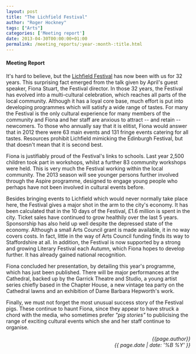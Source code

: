 ```yaml
---
layout: post
title: "The Lichfield Festival"
author: "Roger Hockney"
tags: ["Arts"]
categories: ['Meeting report']
date: 2013-04-30T00:00:00+01:00
permalink: /meeting_reports/:year-:month-:title.html
---
```

#### Meeting Report ####

It's hard to believe, but the [Lichfield Festival](http://www.lichfieldfestival.org/) has now been with us for 32 years. This surprising fact emerged from the talk given by April's guest speaker, Fiona Stuart, the Festival director. In those 32 years, the Festival has evolved into a multi-cultural celebration, which reaches all parts of the local community. Although it has a loyal core base, much effort is put into developing programmes which will satisfy a wide range of tastes. For many the Festival is the only cultural experience for many members of the community and Fiona and her staff are anxious to attract -- and retain -- newcomers. To those who annually say that it is elitist, Fiona would answer that in 2012 there were 63 main events and 131 fringe events catering for all tastes. Resources prohibit Lichfield mimicking the Edinburgh Festival, but that doesn't mean that it is second best.

Fiona is justifiably proud of the Festival's links to schools. Last year 2,500 children took part in workshops, whilst a further 83 community workshops were held. This is very much the Festival working within the local community. The 2013 season will see younger persons further involved through the Aspire programme, designed to engage young people who perhaps have not been involved in cultural events before.

Besides bringing events to Lichfield which would never normally take place here, the Festival gives a major shot in the arm to the city's economy. It has been calculated that in the 10 days of the Festival, £1.6 million is spent in the city. Ticket sales have continued to grow healthily over the last 5 years. Sponsorship has also held up well despite the depressed state of the economy. Although a small Arts Council grant is made available, it in no way covers costs. In fact, little in the way of Arts Council funding finds its way to Staffordshire at all. In addition, the Festival is now supported by a strong and growing Literary Festival each Autumn, which Fiona hopes to develop further. It has already gained national recognition.

Fiona concluded her presentation, by detailing this year's programme, which has just been published. There will be major performances at the Cathedral, backed up by the Garrick Theatre and Studio, a young artist series chiefly based in the Chapter House, a new vintage tea party on the Cathedral lawns and an exhibition of Dame Barbara Hepworth's work.

Finally, we must not forget the most unusual success story of the Festival pigs. These continue to haunt Fiona, since they appear to have struck a chord with the media, who sometimes prefer _"pig stories"_ to publicising the range of exciting cultural events which she and her staff continue to organise.


<p align="right"><i> {{page.author}} <br> {{ page.date | date: '%B %Y' }} </i></p>
